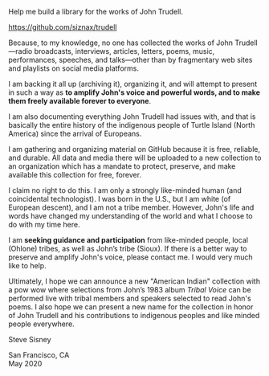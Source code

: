 Help me build a library for the works of John Trudell.

https://github.com/siznax/trudell

Because, to my knowledge, no one has collected the works of John
Trudell—radio broadcasts, interviews, articles, letters, poems, music,
performances, speeches, and talks—other than by fragmentary web sites
and playlists on social media platforms.

I am backing it all up (archiving it), organizing it, and will attempt
to present in such a way as **to amplify John's voice and powerful
words, and to make them freely available forever to everyone**.

I am also documenting everything John Trudell had issues with, and
that is basically the entire history of the indigenous people of
Turtle Island (North America) since the arrival of Europeans.

I am gathering and organizing material on GitHub because it is free,
reliable, and durable. All data and media there will be uploaded to a
new collection to an organization which has a mandate to protect,
preserve, and make available this collection for free, forever.

I claim no right to do this. I am only a strongly like-minded human
(and coincidental technologist). I was born in the U.S., but I am
white (of European descent), and I am not a tribe member. However,
John's life and words have changed my understanding of the world and
what I choose to do with my time here.

I am **seeking guidance and participation** from like-minded people,
local (Ohlone) tribes, as well as John’s tribe (Sioux). If there is a
better way to preserve and amplify John's voice, please contact me. I
would very much like to help.

Ultimately, I hope we can announce a new "American Indian" collection
with a pow wow where selections from John’s 1983 album _Tribal Voice_
can be performed live with tribal members and speakers selected to
read John's poems. I also hope we can present a new name for the
collection in honor of John Trudell and his contributions to
indigenous peoples and like minded people everywhere.


Steve Sisney

San Francisco, CA    
May 2020
